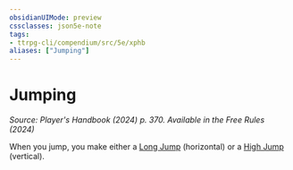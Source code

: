 ```yaml
---
obsidianUIMode: preview
cssclasses: json5e-note
tags:
- ttrpg-cli/compendium/src/5e/xphb
aliases: ["Jumping"]
---
```

# Jumping
*Source: Player's Handbook (2024) p. 370. Available in the Free Rules (2024)* 

When you jump, you make either a [Long Jump](3-Compendium/rules/variant-rules/long-jump-xphb.md) (horizontal) or a [High Jump](3-Compendium/rules/variant-rules/high-jump-xphb.md) (vertical).